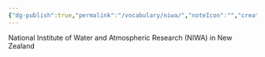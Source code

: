 ```yaml
---
{"dg-publish":true,"permalink":"/vocabulary/niwa/","noteIcon":"","created":"2025-05-20T09:18:17.489-05:00"}
---
```


National Institute of Water and Atmospheric Research (NIWA) in New Zealand